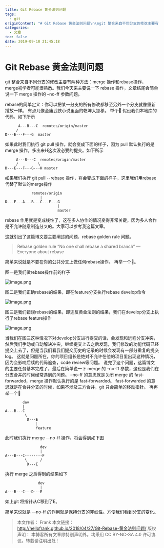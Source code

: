 ```yaml
---
title: Git Rebase 黄金法则问题
tags:
  - git
originContent: "# Git Rebase 黄金法则问题\n\ngit 整合来自不同分支的修改主要有两种方法：merge 操作和rebase操作，\nmerge初学者可能很熟悉。我们今天来主要说一下 rebase 操作，文章结尾会简单说一下 merge 操作的 –no-ff 参数问题。\n\nrebase的简单定义：你可以把某一分支的所有修改都移至另外一个分支就像重新播放一样。\n有点儿像金庸武侠小说里面的乾坤大挪移。\n举个\U0001F330\n假设我们本地库的代码，如下所示\n\n```\n      A---B---C  remotes/origin/master\n     /\nD---E---F---G  master\n```\n"
categories:
  - 文章
toc: false
date: 2019-09-10 21:45:18
---
```


# Git Rebase 黄金法则问题

git 整合来自不同分支的修改主要有两种方法：merge 操作和rebase操作，
merge初学者可能很熟悉。我们今天来主要说一下 rebase 操作，文章结尾会简单说一下 merge 操作的 –no-ff 参数问题。

rebase的简单定义：你可以把某一分支的所有修改都移至另外一个分支就像重新播放一样。
有点儿像金庸武侠小说里面的乾坤大挪移。
举个🌰
假设我们本地库的代码，如下所示

```
      A---B---C  remotes/origin/master
     /
D---E---F---G  master
```

如果此时我们执行 git pull 操作，就会变成下面的样子，因为 pull 默认执行的是 merge 操作，多出来H这次没必要的提交。如下所示

```
     A---B---C  remotes/origin/master
     /         \
D---E---F---G---H master
```

如果我们执行 git pull --rebase 操作，将会变成下面的样子，这里我们用rebase代替了默认的merge操作

```
            remotes/origin
                |
D---E---A---B---C---F---G
                        |
                        master
```

rebase 作用就是变成线性了，这在多人协作的情况变得非常关键。因为多人合作是不允许随意制造分叉的。大家可以参考我这篇文章。

这就引出了这篇博文要主要阐述的问题，rebase golden rule 问题。

> Rebase golden rule
“No one shall rebase a shared branch” — Everyone about rebase

简单来说就是不要在你的公共分支上做任何rebase操作。
再举一个🌰。

图一是我们做rebase操作前的样子

![image.png](/images/2019/09/10/75e5c990-d3d1-11e9-903f-858fa70b7712.png)

图二是我们正确rebase的结果，即在feature分支执行rebase develop命令

![image.png](/images/2019/09/10/7a0f9d20-d3d1-11e9-903f-858fa70b7712.png)

图三是我们错误rebase的结果，即违反黄金法则的结果，我们在develop分支上执行了rebase feature操作

![image.png](/images/2019/09/10/7ce48f10-d3d1-11e9-903f-858fa70b7712.png)

当我们在图三这种情况下对develop分支进行提交的话，会发现和远程分支冲突，然后我们手动或自动解决冲突，继续提交上去之后发现，我们修改的功能代码已经提交上去了，但是当我们看我们提交历史的记录的时候会发现有一部分重复的提交log。
这就是问题所在，你的项目组长是绝对不允许在他的项目里出现这种情况，因为会影响后续的代码追查，code review等问题。
说完了这个问题，这篇博文的主要任务基本完成了，最后在简单说一下 merge 的 –no-ff 参数，这也是我们在分支合并的时候经常遇到的问题。
–no-ff 的意思就是关闭 merge 的 fast-forwarded，merge 操作默认执行的是 fast-forwarded。
fast-forwarded 的意思就是在合并分支的时候，如果不涉及三方合并，git 只会简单的移动指针。
再再举一个🌰

```
        dev
        |
A---B---C
         \
          D---E
              |
              feature
```

此时我们执行 merge --no-ff 操作，将会得到如下图

```
                dev
                |
A---B---C--------F
         \      /
          D---E
```

执行 merge 之后得到的结果如下

```
               dev
                |
A---B---C---D---E
```

如上git 将指针从C移到了E。

简单来说就是 --no-ff 的作用就是保持分支的非线性。方便我们看到分支的变化。

> 本文作者： Frank
本文链接： http://hellofrank.github.io/2018/04/27/Git-Rebase-黄金法则问题/
版权声明： 本博客所有文章除特别声明外，均采用 CC BY-NC-SA 4.0 许可协议。转载请注明出处！
